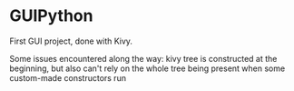 # GUIPython
First GUI project, done with Kivy.

Some issues encountered along the way:
kivy tree is constructed at the beginning, but also can't rely on the whole tree being present when some custom-made constructors run
